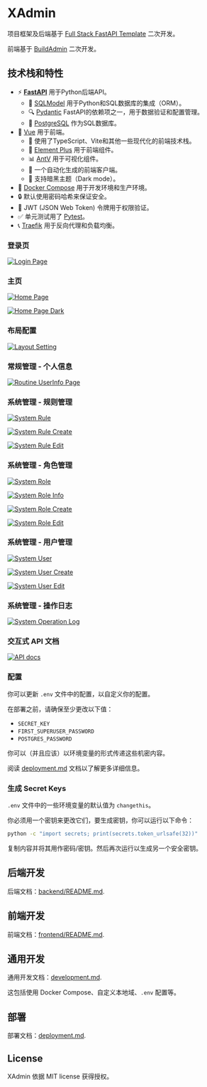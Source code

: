 # XAdmin

项目框架及后端基于 [Full Stack FastAPI Template](https://github.com/fastapi/full-stack-fastapi-template) 二次开发。

前端基于 [BuildAdmin](https://github.com/build-admin/buildadmin) 二次开发。

## 技术栈和特性

- ⚡ [**FastAPI**](https://fastapi.tiangolo.com) 用于Python后端API。
  - 🧰 [SQLModel](https://sqlmodel.tiangolo.com) 用于Python和SQL数据库的集成（ORM）。
  - 🔍 [Pydantic](https://docs.pydantic.dev) FastAPI的依赖项之一，用于数据验证和配置管理。
  - 💾 [PostgreSQL](https://www.postgresql.org) 作为SQL数据库。
- 🚀 [Vue](https://vuejs.org) 用于前端。
  - 💃 使用了TypeScript、Vite和其他一些现代化的前端技术栈。
  - 🎨 [Element Plus](https://element-plus.org) 用于前端组件。
  - 📊 [AntV](https://antv.antgroup.com) 用于可视化组件。
  - 🤖 一个自动化生成的前端客户端。
  - 🦇 支持暗黑主题（Dark mode）。
- 🐋 [Docker Compose](https://www.docker.com) 用于开发环境和生产环境。
- 🔒 默认使用密码哈希来保证安全。
- 🔑 JWT (JSON Web Token) 令牌用于权限验证。
- ✅ 单元测试用了 [Pytest](https://pytest.org)。
- 📞 [Traefik](https://traefik.io) 用于反向代理和负载均衡。

### 登录页

[![Login Page](img/login.png)](https://github.com/Xingwd/xadmin)

### 主页

[![Home Page](img/home.png)](https://github.com/Xingwd/xadmin)

[![Home Page Dark](img/home-dark.png)](https://github.com/Xingwd/xadmin)

### 布局配置

[![Layout Setting](img/layout-setting.png)](https://github.com/Xingwd/xadmin)

### 常规管理 - 个人信息

[![Routine UserInfo Page](img/routine-userInfo.png)](https://github.com/Xingwd/xadmin)

### 系统管理 - 规则管理

[![System Rule](img/system-rule.png)](https://github.com/Xingwd/xadmin)

[![System Rule Create](img/system-rule-create.png)](https://github.com/Xingwd/xadmin)

[![System Rule Edit](img/system-rule-edit.png)](https://github.com/Xingwd/xadmin)

### 系统管理 - 角色管理

[![System Role](img/system-role.png)](https://github.com/Xingwd/xadmin)

[![System Role Info](img/system-role-info.png)](https://github.com/Xingwd/xadmin)

[![System Role Create](img/system-role-create.png)](https://github.com/Xingwd/xadmin)

[![System Role Edit](img/system-role-edit.png)](https://github.com/Xingwd/xadmin)

### 系统管理 - 用户管理

[![System User](img/system-user.png)](https://github.com/Xingwd/xadmin)

[![System User Create](img/system-user-create.png)](https://github.com/Xingwd/xadmin)

[![System User Edit](img/system-user-edit.png)](https://github.com/Xingwd/xadmin)

### 系统管理 - 操作日志

[![System Operation Log](img/system-operation-log.png)](https://github.com/Xingwd/xadmin)

### 交互式 API 文档

[![API docs](img/api-docs.png)](https://github.com/Xingwd/xadmin)

### 配置

你可以更新 `.env` 文件中的配置，以自定义你的配置。

在部署之前，请确保至少更改以下值：

- `SECRET_KEY`
- `FIRST_SUPERUSER_PASSWORD`
- `POSTGRES_PASSWORD`

你可以（并且应该）以环境变量的形式传递这些机密内容。

阅读 [deployment.md](./deployment.md) 文档以了解更多详细信息。

### 生成 Secret Keys

`.env` 文件中的一些环境变量的默认值为 `changethis`。

你必须用一个密钥来更改它们，要生成密钥，你可以运行以下命令：

```bash
python -c "import secrets; print(secrets.token_urlsafe(32))"
```

复制内容并将其用作密码/密钥。然后再次运行以生成另一个安全密钥。

## 后端开发

后端文档：[backend/README.md](./backend/README.md).

## 前端开发

前端文档：[frontend/README.md](./frontend/README.md).

## 通用开发

通用开发文档：[development.md](./development.md).

这包括使用 Docker Compose、自定义本地域、`.env` 配置等。

## 部署

部署文档：[deployment.md](./deployment.md).

## License

XAdmin 依据 MIT license 获得授权。
